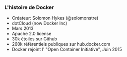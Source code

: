 ### L'histoire de Docker

* Créateur: Solomon Hykes (@solomonstre)
* dotCloud (now Docker Inc)
* Mars 2013
* Apache 2.0 license
* 30k étoiles sur Github
* 260k référentiels publiques sur hub.docker.com
* Docker rejoint l' "Open Container Initiative", Juin 2015
